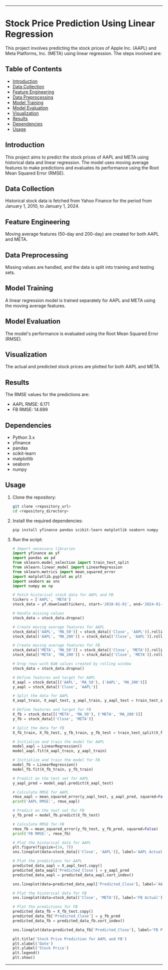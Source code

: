 

---

# Stock Price Prediction Using Linear Regression

This project involves predicting the stock prices of Apple Inc. (AAPL) and Meta Platforms, Inc. (META) using linear regression. The steps involved are:

## Table of Contents
- [Introduction](#introduction)
- [Data Collection](#data-collection)
- [Feature Engineering](#feature-engineering)
- [Data Preprocessing](#data-preprocessing)
- [Model Training](#model-training)
- [Model Evaluation](#model-evaluation)
- [Visualization](#visualization)
- [Results](#results)
- [Dependencies](#dependencies)
- [Usage](#usage)

## Introduction
This project aims to predict the stock prices of AAPL and META using historical data and linear regression. The model uses moving average features to make predictions and evaluates its performance using the Root Mean Squared Error (RMSE).

## Data Collection
Historical stock data is fetched from Yahoo Finance for the period from January 1, 2010, to January 1, 2024.

## Feature Engineering
Moving average features (50-day and 200-day) are created for both AAPL and META.

## Data Preprocessing
Missing values are handled, and the data is split into training and testing sets.

## Model Training
A linear regression model is trained separately for AAPL and META using the moving average features.

## Model Evaluation
The model's performance is evaluated using the Root Mean Squared Error (RMSE).

## Visualization
The actual and predicted stock prices are plotted for both AAPL and META.

## Results
The RMSE values for the predictions are:
- AAPL RMSE: 6.171
- FB RMSE: 14.699



## Dependencies
- Python 3.x
- yfinance
- pandas
- scikit-learn
- matplotlib
- seaborn
- numpy

## Usage
1. Clone the repository:
    ```bash
    git clone <repository_url>
    cd <repository_directory>
    ```

2. Install the required dependencies:
    ```bash
    pip install yfinance pandas scikit-learn matplotlib seaborn numpy
    ```

3. Run the script:
    ```python
    # Import necessary libraries
    import yfinance as yf
    import pandas as pd
    from sklearn.model_selection import train_test_split
    from sklearn.linear_model import LinearRegression
    from sklearn.metrics import mean_squared_error
    import matplotlib.pyplot as plt
    import seaborn as sns
    import numpy as np

    # Fetch historical stock data for AAPL and FB
    tickers = ['AAPL', 'META']
    stock_data = yf.download(tickers, start='2010-01-01', end='2024-01-01')

    # Handle missing values
    stock_data = stock_data.dropna()

    # Create moving average features for AAPL
    stock_data[('AAPL', 'MA_50')] = stock_data[('Close', 'AAPL')].rolling(window=50).mean()
    stock_data[('AAPL', 'MA_200')] = stock_data[('Close', 'AAPL')].rolling(window=200).mean()

    # Create moving average features for FB
    stock_data[('META', 'MA_50')] = stock_data[('Close', 'META')].rolling(window=50).mean()
    stock_data[('META', 'MA_200')] = stock_data[('Close', 'META')].rolling(window=200).mean()

    # Drop rows with NaN values created by rolling window
    stock_data = stock_data.dropna()

    # Define features and target for AAPL
    X_aapl = stock_data[[('AAPL', 'MA_50'), ('AAPL', 'MA_200')]]
    y_aapl = stock_data[('Close', 'AAPL')]

    # Split the data for AAPL
    X_aapl_train, X_aapl_test, y_aapl_train, y_aapl_test = train_test_split(X_aapl, y_aapl, test_size=0.2, random_state=42)

    # Define features and target for FB
    X_fb = stock_data[[('META', 'MA_50'), ('META', 'MA_200')]]
    y_fb = stock_data[('Close', 'META')]

    # Split the data for FB
    X_fb_train, X_fb_test, y_fb_train, y_fb_test = train_test_split(X_fb, y_fb, test_size=0.2, random_state=42)

    # Initialize and train the model for AAPL
    model_aapl = LinearRegression()
    model_aapl.fit(X_aapl_train, y_aapl_train)

    # Initialize and train the model for FB
    model_fb = LinearRegression()
    model_fb.fit(X_fb_train, y_fb_train)

    # Predict on the test set for AAPL
    y_aapl_pred = model_aapl.predict(X_aapl_test)

    # Calculate RMSE for AAPL
    rmse_aapl = mean_squared_error(y_aapl_test, y_aapl_pred, squared=False)
    print('AAPL RMSE:', rmse_aapl)

    # Predict on the test set for FB
    y_fb_pred = model_fb.predict(X_fb_test)

    # Calculate RMSE for FB
    rmse_fb = mean_squared_error(y_fb_test, y_fb_pred, squared=False)
    print('FB RMSE:', rmse_fb)

    # Plot the historical data for AAPL
    plt.figure(figsize=(14, 7))
    sns.lineplot(data=stock_data[('Close', 'AAPL')], label='AAPL Actual')

    # Plot the predictions for AAPL
    predicted_data_aapl = X_aapl_test.copy()
    predicted_data_aapl['Predicted_Close'] = y_aapl_pred
    predicted_data_aapl = predicted_data_aapl.sort_index()

    sns.lineplot(data=predicted_data_aapl['Predicted_Close'], label='AAPL Predicted')

    # Plot the historical data for FB
    sns.lineplot(data=stock_data[('Close', 'META')], label='FB Actual')

    # Plot the predictions for FB
    predicted_data_fb = X_fb_test.copy()
    predicted_data_fb['Predicted_Close'] = y_fb_pred
    predicted_data_fb = predicted_data_fb.sort_index()

    sns.lineplot(data=predicted_data_fb['Predicted_Close'], label='FB Predicted')

    plt.title('Stock Price Prediction for AAPL and FB')
    plt.xlabel('Date')
    plt.ylabel('Stock Price')
    plt.legend()
    plt.show()
    ```

---
